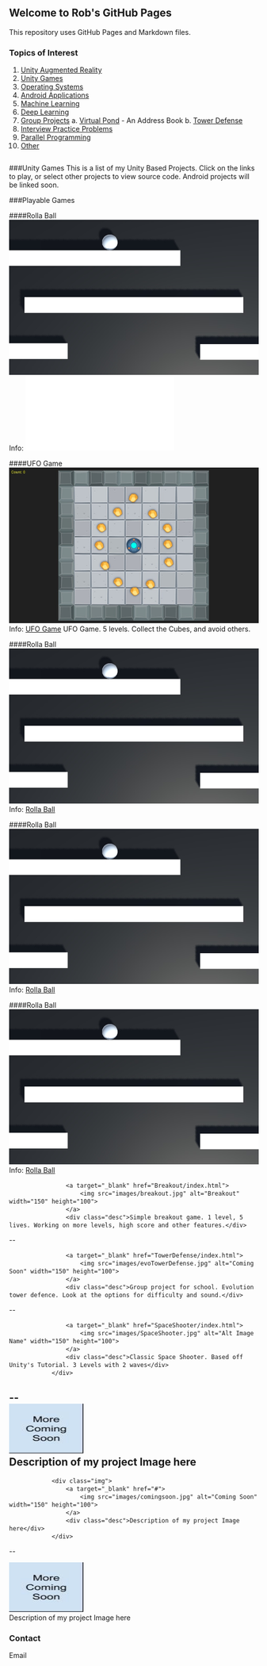 ## Welcome to Rob's GitHub Pages

This repository uses GitHub Pages and Markdown files.

### Topics of Interest
1. [Unity Augmented Reality](https://robsap.github.io/#)
2. [Unity Games](https://robsap.github.io/#)
3. [Operating Systems](https://robsap.github.io/#)
4. [Android Applications](https://robsap.github.io/#)
5. [Machine Learning](https://robsap.github.io/#)
6. [Deep Learning](https://robsap.github.io/#)
7. [Group Projects](https://robsap.github.io/#)
  a. [Virtual Pond](https://robsap.github.io/#) - An Address Book
  b. [Tower Defense](https://robsap.github.io/#)
8. [Interview Practice Problems](https://robsap.github.io/#)
9. [Parallel Programming](https://robsap.github.io/#)
10. [Other](https://robsap.github.io/#)

```markdown

```
###Unity Games
This is a list of my Unity Based Projects. Click on the links to play, or select other projects to view source code.
Android projects will be linked soon.
							 
###Playable Games

####Rolla Ball
![Rolla Ball](images/BallRoller.jpg)
Info: ![Rolla Ball](/BallRoller/index.html)

####UFO Game
![UFO Game](images/UFOGame.jpg)
Info: [UFO Game](/UFOGame/index.html) UFO Game. 5 levels. Collect the Cubes, and avoid others.

####Rolla Ball
![Rolla Ball](/images/BallRoller.jpg)
Info: [Rolla Ball](BallRoller/index.html)

####Rolla Ball
![Rolla Ball](/images/BallRoller.jpg)
Info: [Rolla Ball](BallRoller/index.html)

####Rolla Ball
![Rolla Ball](/images/BallRoller.jpg)
Info: [Rolla Ball](BallRoller/index.html) 



					<a target="_blank" href="Breakout/index.html">
						<img src="images/breakout.jpg" alt="Breakout" width="150" height="100">
					</a>
					<div class="desc">Simple breakout game. 1 level, 5 lives. Working on more levels, high score and other features.</div>
					
--


					<a target="_blank" href="TowerDefense/index.html">
						<img src="images/evoTowerDefense.jpg" alt="Coming Soon" width="150" height="100">
					</a>
					<div class="desc">Group project for school. Evolution tower defence. Look at the options for difficulty and sound.</div>

--

					<a target="_blank" href="SpaceShooter/index.html">
						<img src="images/SpaceShooter.jpg" alt="Alt Image Name" width="150" height="100">
					</a>
					<div class="desc">Classic Space Shooter. Based off Unity's Tutorial. 3 Levels with 2 waves</div>
				</div>
--
				<div class="img">
					<a target="_blank" href="#">
						<img src="images/comingsoon.jpg" alt="Coming Soon" width="150" height="100">
					</a>
					<div class="desc">Description of my project Image here</div>
				</div>
--
				<div class="img">
					<a target="_blank" href="#">
						<img src="images/comingsoon.jpg" alt="Coming Soon" width="150" height="100">
					</a>
					<div class="desc">Description of my project Image here</div>
				</div>
--
				<div class="img">
					<a target="_blank" href="#">
						<img src="images/comingsoon.jpg" alt="Coming Soon" width="150" height="100">
					</a>
					<div class="desc">Description of my project Image here</div>
				</div>


### Contact

Email 
